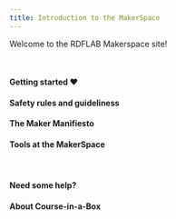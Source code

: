 ```yaml
---
title: Introduction to the MakerSpace
---
```


Welcome to the RDFLAB Makerspace site!

<br> 

#### Getting started ❤️

#### Safety rules and guideliness

#### The Maker Manifiesto

#### Tools at the MakerSpace

<br> 

#### Need some help?


#### About Course-in-a-Box

